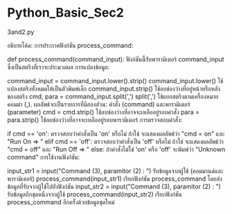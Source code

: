 # Python_Basic_Sec2
 3and2.py

อธิบายโค้ด:
การประกาศฟังก์ชัน process_command:

def process_command(command_input):
ฟังก์ชันนี้รับพารามิเตอร์ command_input ซึ่งเป็นสตริงที่เราจะประมวลผล
การแปลงข้อมูล:

command_input = command_input.lower().strip()
command_input.lower() ใช้แปลงสตริงทั้งหมดให้เป็นตัวพิมพ์เล็ก
command_input.strip() ใช้ลบช่องว่างที่อยู่หน้าหรือหลังของสตริง
cmd, para = command_input.split(',')
split(',') ใช้แยกสตริงตามเครื่องหมายคอมม่า (,). ผลลัพธ์จะเป็นรายการที่มีสองส่วน: คำสั่ง (command) และพารามิเตอร์ (parameter)
cmd = cmd.strip()
ใช้ลบช่องว่างที่อาจจะเหลืออยู่รอบคำสั่ง
para = para.strip()
ใช้ลบช่องว่างที่อาจจะเหลืออยู่รอบพารามิเตอร์
การตรวจสอบคำสั่ง:

if cmd == 'on':
ตรวจสอบว่าคำสั่งเป็น 'on' หรือไม่
ถ้าใช่ จะแสดงผลลัพธ์ว่า "cmd = on" และ "Run On => <parameter>"
elif cmd == 'off':
ตรวจสอบว่าคำสั่งเป็น 'off' หรือไม่
ถ้าใช่ จะแสดงผลลัพธ์ว่า "cmd = off" และ "Run Off => <parameter>"
else:
ถ้าคำสั่งไม่ใช่ 'on' หรือ 'off' จะพิมพ์ว่า "Unknown command"
การใช้งานฟังก์ชัน:

input_str1 = input("Command (3), paramitor (2) : ")
รับข้อมูลจากผู้ใช้ (คอมมานด์และพารามิเตอร์)
process_command(input_str1)
เรียกฟังก์ชัน process_command โดยส่งข้อมูลที่รับจากผู้ใช้ไปยังฟังก์ชัน
input_str2 = input("Command (3), paramitor (2) : ")
รับข้อมูลอีกชุดหนึ่งจากผู้ใช้
process_command(input_str2)
เรียกฟังก์ชัน process_command อีกครั้งด้วยข้อมูลชุดใหม่
